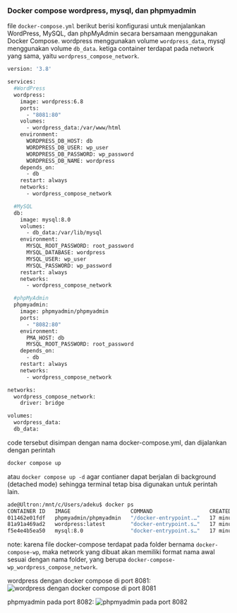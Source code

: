 ### Docker compose wordpress, mysql, dan phpmyadmin
file `docker-compose.yml` berikut berisi konfigurasi untuk menjalankan WordPress, MySQL, dan phpMyAdmin secara bersamaan menggunakan Docker Compose. wordpress menggunakan volume `wordpress_data`, mysql menggunakan volume `db_data`. ketiga container terdapat pada network yang sama, yaitu `wordpress_compose_network`.
```sh
version: '3.8'

services:
  #WordPress
  wordpress:
    image: wordpress:6.8
    ports:
      - "8081:80"
    volumes:
      - wordpress_data:/var/www/html
    environment:
      WORDPRESS_DB_HOST: db
      WORDPRESS_DB_USER: wp_user
      WORDPRESS_DB_PASSWORD: wp_password
      WORDPRESS_DB_NAME: wordpress
    depends_on:
      - db
    restart: always
    networks:
      - wordpress_compose_network

  #MySQL
  db:
    image: mysql:8.0
    volumes:
      - db_data:/var/lib/mysql
    environment:
      MYSQL_ROOT_PASSWORD: root_password
      MYSQL_DATABASE: wordpress
      MYSQL_USER: wp_user
      MYSQL_PASSWORD: wp_password
    restart: always
    networks:
      - wordpress_compose_network

  #phpMyAdmin
  phpmyadmin:
    image: phpmyadmin/phpmyadmin
    ports:
      - "8082:80"
    environment:
      PMA_HOST: db
      MYSQL_ROOT_PASSWORD: root_password
    depends_on:
      - db
    restart: always
    networks:
      - wordpress_compose_network

networks:
  wordpress_compose_network:
    driver: bridge

volumes:
  wordpress_data:
  db_data:
```

code tersebut disimpan dengan nama docker-compose.yml, dan dijalankan dengan perintah
```sh
docker compose up
```
atau `docker compose up -d` agar contianer dapat berjalan di background (detached mode) sehingga terminal tetap bisa digunakan untuk perintah lain.

```sh
ade@Ultron:/mnt/c/Users/adeku$ docker ps
CONTAINER ID   IMAGE                   COMMAND                  CREATED          STATUS         PORTS                  NAMES
011462e01fdf   phpmyadmin/phpmyadmin   "/docker-entrypoint.…"   17 minutes ago   Up 3 seconds   0.0.0.0:8082->80/tcp   docker-compose-wp-phpmyadmin-1
81a91a469ad2   wordpress:latest        "docker-entrypoint.s…"   17 minutes ago   Up 3 seconds   0.0.0.0:8081->80/tcp   docker-compose-wp-wordpress-1
f5e4e4b5ea50   mysql:8.0               "docker-entrypoint.s…"   17 minutes ago   Up 3 seconds   3306/tcp, 33060/tcp    docker-compose-wp-db-1
```
note: karena file docker-compose terdapat pada folder bernama `docker-compose-wp`, maka network yang dibuat akan memiliki format nama awal sesuai dengan nama folder, yang berupa `docker-compose-wp_wordpress_compose_network`.

wordpress dengan docker compose di port 8081:
![wordpress dengan docker compose di port 8081](https://i.imgur.com/gZE6Wjf_d.webp?maxwidth=1520&fidelity=grand)

phpmyadmin pada port 8082:
![phpmyadmin pada port 8082](https://i.imgur.com/D38aGqW_d.webp?maxwidth=1520&fidelity=grand)